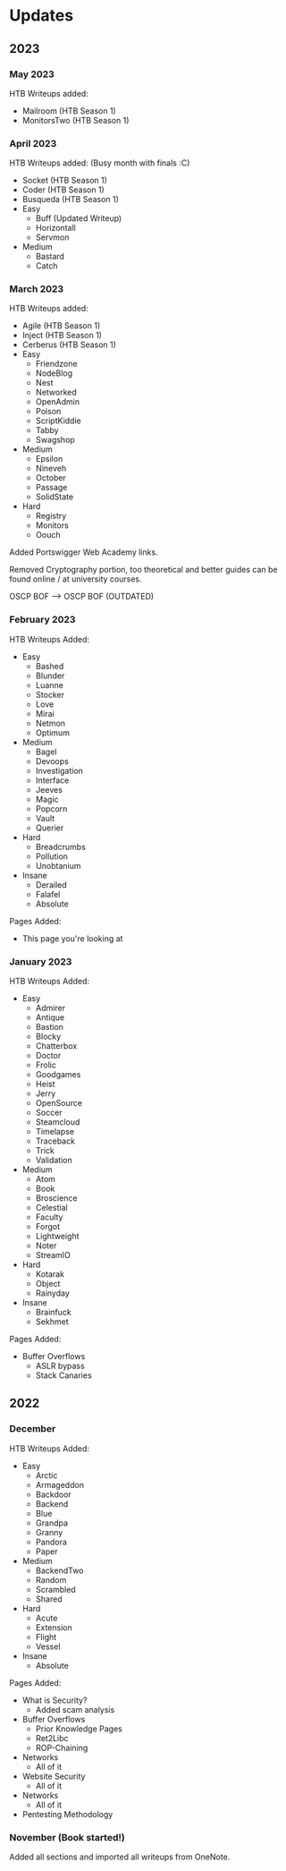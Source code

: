 # Updates

## 2023

### May 2023

HTB Writeups added:

* Mailroom (HTB Season 1)
* MonitorsTwo (HTB Season 1)

### April 2023

HTB Writeups added: (Busy month with finals :C)

* Socket (HTB Season 1)
* Coder (HTB Season 1)
* Busqueda (HTB Season 1)
* Easy
  * Buff (Updated Writeup)
  * Horizontall
  * Servmon
* Medium
  * Bastard
  * Catch

### March 2023

HTB Writeups added:

* Agile (HTB Season 1)
* Inject (HTB Season 1)
* Cerberus (HTB Season 1)
* Easy
  * Friendzone
  * NodeBlog
  * Nest
  * Networked
  * OpenAdmin
  * Poison
  * ScriptKiddie
  * Tabby
  * Swagshop
* Medium
  * Epsilon
  * Nineveh
  * October
  * Passage
  * SolidState
* Hard
  * Registry
  * Monitors
  * Oouch&#x20;

Added Portswigger Web Academy links.

Removed Cryptography portion, too theoretical and better guides can be found online / at university courses.&#x20;

OSCP BOF --> OSCP BOF (OUTDATED)

### February 2023

HTB Writeups Added:

* Easy
  * Bashed
  * Blunder
  * Luanne
  * Stocker
  * Love
  * Mirai
  * Netmon
  * Optimum
* Medium
  * Bagel
  * Devoops
  * Investigation
  * Interface
  * Jeeves
  * Magic
  * Popcorn
  * Vault
  * Querier
* Hard
  * Breadcrumbs
  * Pollution
  * Unobtanium
* Insane
  * Derailed
  * Falafel
  * Absolute

Pages Added:

* This page you're looking at

### January 2023

HTB Writeups Added:

* Easy
  * Admirer
  * Antique
  * Bastion
  * Blocky
  * Chatterbox
  * Doctor
  * Frolic
  * Goodgames
  * Heist
  * Jerry
  * OpenSource
  * Soccer
  * Steamcloud
  * Timelapse
  * Traceback
  * Trick
  * Validation
* Medium
  * Atom
  * Book
  * Broscience
  * Celestial
  * Faculty
  * Forgot
  * Lightweight
  * Noter
  * StreamIO
* Hard
  * Kotarak
  * Object
  * Rainyday
* Insane
  * Brainfuck
  * Sekhmet

Pages Added:

* Buffer Overflows
  * ASLR bypass
  * Stack Canaries

## 2022

### December

HTB Writeups Added:

* Easy
  * Arctic
  * Armageddon
  * Backdoor
  * Backend
  * Blue
  * Grandpa
  * Granny
  * Pandora
  * Paper
* Medium
  * BackendTwo
  * Random
  * Scrambled
  * Shared
* Hard
  * Acute
  * Extension
  * Flight
  * Vessel
* Insane
  * Absolute

Pages Added:

* What is Security?
  * Added scam analysis&#x20;
* Buffer Overflows
  * Prior Knowledge Pages
  * Ret2Libc
  * ROP-Chaining
* Networks
  * All of it
* Website Security
  * All of it
* Networks
  * All of it
* Pentesting Methodology

### November (Book started!)

Added all sections and imported all writeups from OneNote.&#x20;
